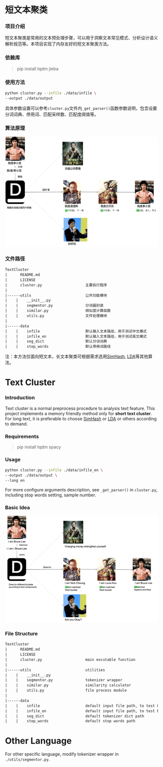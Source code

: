 # 短文本聚类

### 项目介绍
短文本聚类是常用的文本预处理步骤，可以用于洞察文本常见模式、分析设计语义解析规范等。本项目实现了内存友好的短文本聚类方法。



### 依赖库

>  pip install tqdm jieba



### 使用方法

```bash
python cluster.py --infile ./data/infile \
--output ./data/output
```

具体参数设置可以参考```cluster.py```文件内```_get_parser()```函数参数说明，包含设置分词词典、停用词、匹配采样数、匹配度阈值等。



### 算法原理

![算法原理](./data/images/Algorithm_cn.png)



### 文件路径

```html
TextCluster
|      README.md
|      LICENSE
|      cluster.py                    主要执行程序
|      
|------utils                         公共功能模块
|    |    __init__.py
|    |    segmentor.py               分词器封装
|    |    similar.py                 相似度计算函数
|    |    utils.py                   文件处理模块
|
|------data
|    |    infile                     默认输入文本路径，用于测试中文模式
|    |    infile_en                  默认输入文本路径，用于测试英文模式
|    |    seg_dict                   默认分词词典
|    |    stop_words                 默认停用词路径
```



注：本方法仅面向短文本，长文本聚类可根据需求选用[SimHash](https://en.wikipedia.org/wiki/SimHash), [LDA](https://en.wikipedia.org/wiki/Latent_Dirichlet_allocation)等其他算法。



# Text Cluster

### Introduction

Text cluster is a normal preprocess procedure to analysis text feature. This project implements a memory friendly method only for **short text cluster**. For long text, it is preferable to choose [SimHash](https://en.wikipedia.org/wiki/SimHash) or [LDA](https://en.wikipedia.org/wiki/Latent_Dirichlet_allocation) or others according to demand.



### Requirements

>  pip install tqdm spacy



### Usage

```bash
python cluster.py --infile ./data/infile_en \
--output ./data/output \
--lang en
```

For more configure arguments description, see ```_get_parser()``` in ```cluster.py```, including stop words setting, sample number.



### Basic Idea

![Algorithm_en](./data/images/Algorithm_en.png)

### File Structure

```html
TextCluster
|      README.md
|      LICENSE
|      cluster.py                    main excutable function
|      
|------utils                         utilities
|    |    __init__.py
|    |    segmentor.py               tokenizer wrapper
|    |    similar.py                 similarity calculator
|    |    utils.py                   file process module
|
|------data
|    |    infile                     default input file path, to test Chinese mode
|    |    infile_en                  default input file path, to test English mode
|    |    seg_dict                   default tokenizer dict path
|    |    stop_words                 default stop words path
```





# Other Language

For other specific language, modify tokenizer wrapper in ```./utils/segmentor.py```. 

